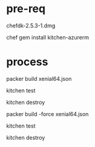 

# pre-req

chefdk-2.5.3-1.dmg

chef gem install kitchen-azurerm

# process

packer build xenial64.json

kitchen test

kitchen destroy

packer build -force xenial64.json

kitchen test

kitchen destroy
